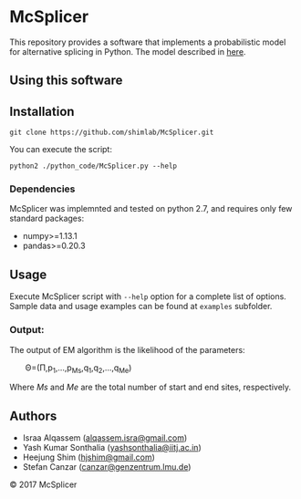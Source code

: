 McSplicer
=========

This repository provides a software that implements 
a probabilistic model for alternative splicing in Python. 
The model described in [here](https://github.com/shimlab/Probsplicing).


Using this software
-------------------

## Installation<a name="installation"></a>

```shell
git clone https://github.com/shimlab/McSplicer.git
```

You can execute the script:

```shell
python2 ./python_code/McSplicer.py --help
```


### Dependencies<a name="dependencies"></a>

McSplicer was implemnted and tested on python 2.7, and requires only few standard packages:
- numpy>=1.13.1
- pandas>=0.20.3

## Usage <a name="usage"></a>

Execute McSplicer script with `--help` option for a complete list of options.  
Sample data and usage examples can be found at `examples` subfolder.

### Output: ###

The output of EM algorithm is the likelihood of the parameters:


&nbsp;&nbsp;&nbsp;&nbsp;&nbsp;&nbsp;&nbsp;&Theta;=(&Pi;,p<sub>1</sub>,...,p<sub>Ms</sub>,q<sub>1</sub>,q<sub>2</sub>,...,q<sub>Me</sub>)
 
Where <i>Ms</i> and <i>Me</i> are the total number of start and end sites, respectively.


Authors
-------
* Israa Alqassem (alqassem.isra@gmail.com)
* Yash Kumar Sonthalia (yashsonthalia@iitj.ac.in)
* Heejung Shim (hjshim@gmail.com)
* Stefan Canzar (canzar@genzentrum.lmu.de)




&copy; 2017 McSplicer





